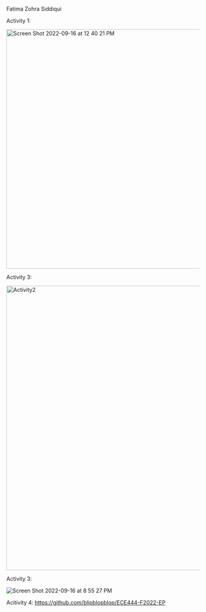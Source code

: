 Fatima Zohra Siddiqui

Activity 1: 

<img width="624" alt="Screen Shot 2022-09-16 at 12 40 21 PM" src="https://user-images.githubusercontent.com/62577020/190688066-563324a5-2d8c-4f31-adf8-faa8c50fa394.png">

Activity 3:

<img width="742" alt="Activity2" src="https://user-images.githubusercontent.com/62577020/190834245-f6398404-82af-4691-8619-c22c4f4606e3.png">

Activity 3:

![Screen Shot 2022-09-16 at 8 55 27 PM](https://user-images.githubusercontent.com/62577020/190834216-0c09b6a6-4c0d-425e-a1ef-49f39dc8a5df.png)

Acitivity 4:
https://github.com/blipblopblop/ECE444-F2022-EP
